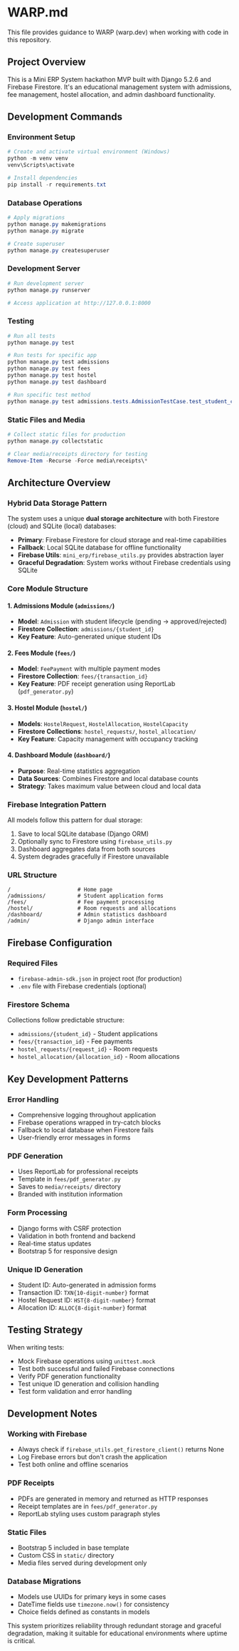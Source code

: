 # WARP.md

This file provides guidance to WARP (warp.dev) when working with code in this repository.

## Project Overview

This is a Mini ERP System hackathon MVP built with Django 5.2.6 and Firebase Firestore. It's an educational management system with admissions, fee management, hostel allocation, and admin dashboard functionality.

## Development Commands

### Environment Setup
```powershell
# Create and activate virtual environment (Windows)
python -m venv venv
venv\Scripts\activate

# Install dependencies
pip install -r requirements.txt
```

### Database Operations
```powershell
# Apply migrations
python manage.py makemigrations
python manage.py migrate

# Create superuser
python manage.py createsuperuser
```

### Development Server
```powershell
# Run development server
python manage.py runserver

# Access application at http://127.0.0.1:8000
```

### Testing
```powershell
# Run all tests
python manage.py test

# Run tests for specific app
python manage.py test admissions
python manage.py test fees
python manage.py test hostel
python manage.py test dashboard

# Run specific test method
python manage.py test admissions.tests.AdmissionTestCase.test_student_creation
```

### Static Files and Media
```powershell
# Collect static files for production
python manage.py collectstatic

# Clear media/receipts directory for testing
Remove-Item -Recurse -Force media\receipts\*
```

## Architecture Overview

### Hybrid Data Storage Pattern
The system uses a unique **dual storage architecture** with both Firestore (cloud) and SQLite (local) databases:

- **Primary**: Firebase Firestore for cloud storage and real-time capabilities
- **Fallback**: Local SQLite database for offline functionality
- **Firebase Utils**: `mini_erp/firebase_utils.py` provides abstraction layer
- **Graceful Degradation**: System works without Firebase credentials using SQLite

### Core Module Structure

#### 1. Admissions Module (`admissions/`)
- **Model**: `Admission` with student lifecycle (pending → approved/rejected)
- **Firestore Collection**: `admissions/{student_id}`
- **Key Feature**: Auto-generated unique student IDs

#### 2. Fees Module (`fees/`)
- **Model**: `FeePayment` with multiple payment modes
- **Firestore Collection**: `fees/{transaction_id}`
- **Key Feature**: PDF receipt generation using ReportLab (`pdf_generator.py`)

#### 3. Hostel Module (`hostel/`)
- **Models**: `HostelRequest`, `HostelAllocation`, `HostelCapacity`
- **Firestore Collections**: `hostel_requests/`, `hostel_allocation/`
- **Key Feature**: Capacity management with occupancy tracking

#### 4. Dashboard Module (`dashboard/`)
- **Purpose**: Real-time statistics aggregation
- **Data Sources**: Combines Firestore and local database counts
- **Strategy**: Takes maximum value between cloud and local data

### Firebase Integration Pattern

All models follow this pattern for dual storage:
1. Save to local SQLite database (Django ORM)
2. Optionally sync to Firestore using `firebase_utils.py`
3. Dashboard aggregates data from both sources
4. System degrades gracefully if Firestore unavailable

### URL Structure
```
/                     # Home page
/admissions/          # Student application forms
/fees/                # Fee payment processing
/hostel/              # Room requests and allocations
/dashboard/           # Admin statistics dashboard
/admin/               # Django admin interface
```

## Firebase Configuration

### Required Files
- `firebase-admin-sdk.json` in project root (for production)
- `.env` file with Firebase credentials (optional)

### Firestore Schema
Collections follow predictable structure:
- `admissions/{student_id}` - Student applications
- `fees/{transaction_id}` - Fee payments
- `hostel_requests/{request_id}` - Room requests
- `hostel_allocation/{allocation_id}` - Room allocations

## Key Development Patterns

### Error Handling
- Comprehensive logging throughout application
- Firebase operations wrapped in try-catch blocks
- Fallback to local database when Firestore fails
- User-friendly error messages in forms

### PDF Generation
- Uses ReportLab for professional receipts
- Template in `fees/pdf_generator.py`
- Saves to `media/receipts/` directory
- Branded with institution information

### Form Processing
- Django forms with CSRF protection
- Validation in both frontend and backend
- Real-time status updates
- Bootstrap 5 for responsive design

### Unique ID Generation
- Student ID: Auto-generated in admission forms
- Transaction ID: `TXN{10-digit-number}` format
- Hostel Request ID: `HST{8-digit-number}` format  
- Allocation ID: `ALLOC{8-digit-number}` format

## Testing Strategy

When writing tests:
- Mock Firebase operations using `unittest.mock`
- Test both successful and failed Firebase connections
- Verify PDF generation functionality
- Test unique ID generation and collision handling
- Test form validation and error handling

## Development Notes

### Working with Firebase
- Always check if `firebase_utils.get_firestore_client()` returns None
- Log Firebase errors but don't crash the application
- Test both online and offline scenarios

### PDF Receipts
- PDFs are generated in memory and returned as HTTP responses
- Receipt templates are in `fees/pdf_generator.py`
- ReportLab styling uses custom paragraph styles

### Static Files
- Bootstrap 5 included in base template
- Custom CSS in `static/` directory
- Media files served during development only

### Database Migrations
- Models use UUIDs for primary keys in some cases
- DateTime fields use `timezone.now()` for consistency
- Choice fields defined as constants in models

This system prioritizes reliability through redundant storage and graceful degradation, making it suitable for educational environments where uptime is critical.
